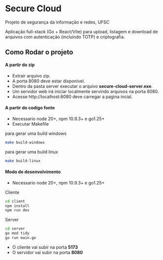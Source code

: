 # Secure Cloud

Projeto de segurança da informação e redes, UFSC

Aplicação full-stack (Go + React/Vite) para upload, listagem e download de arquivos com autenticação (incluindo TOTP) e criptografia.

## Como Rodar o projeto

#### A partir do zip

- Extrair arquivo zip.
- A porta 8080 deve estar disponivel.
- Dentro da pasta server executar o arquivo **secure-cloud-server.exe**.
- Um servidor web irá iniciar localmente servindo arquivos na porta 8080.
- Acesse http://localhost:8080 deve carregar a pagina incial.

#### A partir do codigo fonte 

- Necessario node 20+, npm 10.9.3+ e go1.25+
- Executar Makefile

para gerar uma build windows
```bash
make build-windows
```

para gerar uma build linux
```bash
make build-linux
```

#### Modo de desenvolvimento

- Necessario node 20+, npm 10.9.3+ e go1.25+

Cliente
```bash
cd client
npm install
npm run dev
```

Server
```bash
cd server
go mod tidy
go run main.go
```

- O cliente vai subir na porta **5173**
- O servidor vai subir na porta **8080**
